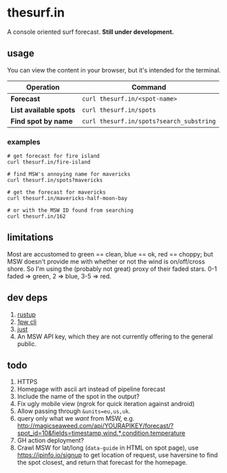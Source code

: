 # thesurf.in
A console oriented surf forecast. **Still under development.**

## usage
You can view the content in your browser, but it's intended for the terminal.

|Operation|Command|
|---|---|
|**Forecast**|`curl thesurf.in/<spot-name>`|
|**List available spots**|`curl thesurf.in/spots`|
|**Find spot by name**|`curl thesurf.in/spots?search_substring`|

### examples

```shell
# get forecast for fire island
curl thesurf.in/fire-island

# find MSW's annoying name for mavericks
curl thesurf.in/spots?mavericks

# get the forecast for mavericks
curl thesurf.in/mavericks-half-moon-bay

# or with the MSW ID found from searching
curl thesurf.in/162
```

## limitations

Most are accustomed to green == clean, blue == ok, red == choppy; but MSW
doesn't provide me with whether or not the wind is on/off/cross shore. So I'm
using the (probably not great) proxy of their faded stars. 0-1 faded => green,
2 => blue, 3-5 => red.

## dev deps
1. [rustup](https://rustup.rs/)
2. [1pw cli](https://developer.1password.com/docs/cli/get-started#install)
3. [just](https://github.com/casey/just#installation)
4. An MSW API key, which they are not currently offering to the general public.

## todo

1. HTTPS
2. Homepage with ascii art instead of pipeline forecast
3. Include the name of the spot in the output?
4. Fix ugly mobile view (ngrok for quick iteration against android)
5. Allow passing through `&units=eu,us,uk`.
6. query only what we _want_ from MSW, e.g.
    http://magicseaweed.com/api/YOURAPIKEY/forecast/?spot_id=10&fields=timestamp,wind.*,condition.temperature
7. GH action deployment?
8. Crawl MSW for lat/long (`data-guide` in HTML on spot page), use
   https://ipinfo.io/signup to get location of request, use haversine to find
   the spot closest, and return that forecast for the homepage.
